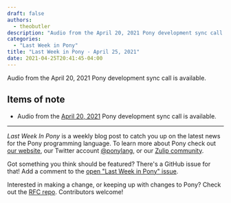 ```yaml
---
draft: false
authors:
  - theobutler
description: "Audio from the April 20, 2021 Pony development sync call is available."
categories:
  - "Last Week in Pony"
title: "Last Week in Pony - April 25, 2021"
date: 2021-04-25T20:41:45-04:00
---
```


Audio from the April 20, 2021 Pony development sync call is available.
<!-- more -->

## Items of note

- Audio from the [April 20, 2021](https://vimeo.com/916363956) Pony development sync call is available.

---

_Last Week In Pony_ is a weekly blog post to catch you up on the latest news for the Pony programming language. To learn more about Pony check out [our website](https://ponylang.io), our Twitter account [@ponylang](https://twitter.com/ponylang), or our [Zulip community](https://ponylang.zulipchat.com).

Got something you think should be featured? There's a GitHub issue for that! Add a comment to the [open "Last Week in Pony" issue](https://github.com/ponylang/ponylang.github.io/issues?q=is%3Aissue+is%3Aopen+label%3Alast-week-in-pony).

Interested in making a change, or keeping up with changes to Pony? Check out the [RFC repo](https://github.com/ponylang/rfcs). Contributors welcome!
